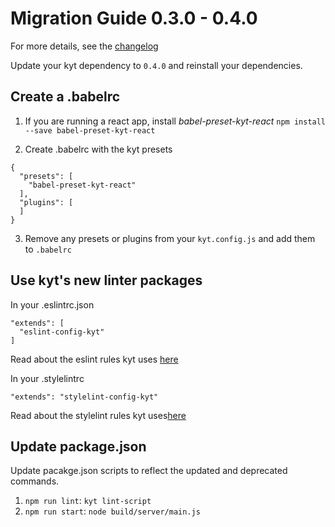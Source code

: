# Migration Guide 0.3.0 - 0.4.0
For more details, see the [changelog](/CHANGELOG.md)

Update your kyt dependency to `0.4.0` and reinstall your dependencies.

## Create a .babelrc

1. If you are running a react app, install *babel-preset-kyt-react*
`npm install --save babel-preset-kyt-react`

2. Create .babelrc with the kyt presets

```
{
  "presets": [
    "babel-preset-kyt-react"
  ],
  "plugins": [
  ]
}

```
3. Remove any presets or plugins from your `kyt.config.js` and add them to `.babelrc`

## Use kyt's new linter packages
In your .eslintrc.json
```
"extends": [
  "eslint-config-kyt"
]
```
Read about the eslint rules kyt uses [here](/packages/eslint-config-kyt)

In your .stylelintrc
```
"extends": "stylelint-config-kyt"
```
Read about the stylelint rules kyt uses[here](/packages/stylelint-config-kyt)


## Update package.json
Update pacakge.json scripts to reflect the updated and deprecated commands.

1. `npm run lint`: `kyt lint-script`
2. `npm run start`: `node build/server/main.js`
